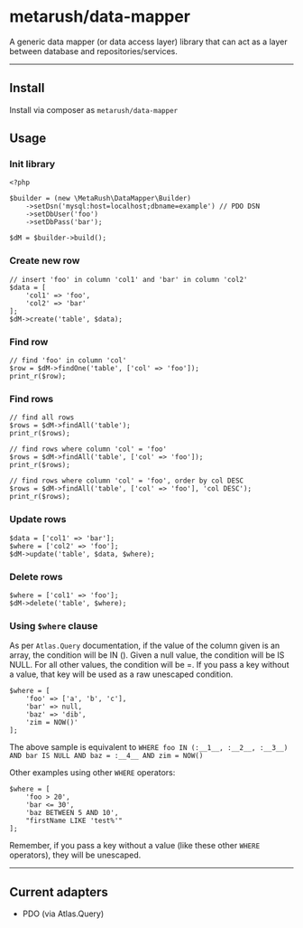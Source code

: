 # metarush/data-mapper

A generic data mapper (or data access layer) library that can act as a layer between database and repositories/services.

---

## Install

Install via composer as `metarush/data-mapper`

## Usage

### Init library

    <?php

    $builder = (new \MetaRush\DataMapper\Builder)
        ->setDsn('mysql:host=localhost;dbname=example') // PDO DSN
        ->setDbUser('foo')
        ->setDbPass('bar');

    $dM = $builder->build();

### Create new row

    // insert 'foo' in column 'col1' and 'bar' in column 'col2'
    $data = [
        'col1' => 'foo',
        'col2' => 'bar'
    ];
    $dM->create('table', $data);

### Find row

    // find 'foo' in column 'col'
    $row = $dM->findOne('table', ['col' => 'foo']);
    print_r($row);

### Find rows

    // find all rows
    $rows = $dM->findAll('table');
    print_r($rows);

    // find rows where column 'col' = 'foo'
    $rows = $dM->findAll('table', ['col' => 'foo']);
    print_r($rows);

    // find rows where column 'col' = 'foo', order by col DESC
    $rows = $dM->findAll('table', ['col' => 'foo'], 'col DESC');
    print_r($rows);

### Update rows

    $data = ['col1' => 'bar'];
    $where = ['col2' => 'foo'];
    $dM->update('table', $data, $where);

### Delete rows

    $where = ['col1' => 'foo'];
    $dM->delete('table', $where);

### Using `$where` clause

As per `Atlas.Query` documentation, if the value of the column given is an array, the condition will be IN (). Given a null value, the condition will be IS NULL. For all other values, the condition will be =. If you pass a key without a value, that key will be used as a raw unescaped condition.

    $where = [
        'foo' => ['a', 'b', 'c'],
        'bar' => null,
        'baz' => 'dib',
        'zim = NOW()'
    ];

The above sample is equivalent to
`WHERE foo IN (:__1__, :__2__, :__3__) AND bar IS NULL AND baz = :__4__ AND zim = NOW()`

Other examples using other `WHERE` operators:

    $where = [
        'foo > 20',
        'bar <= 30',
        'baz BETWEEN 5 AND 10',
        "firstName LIKE 'test%'"
    ];

Remember, if you pass a key without a value (like these other `WHERE` operators), they will be unescaped.

---

## Current adapters

- PDO (via Atlas.Query)